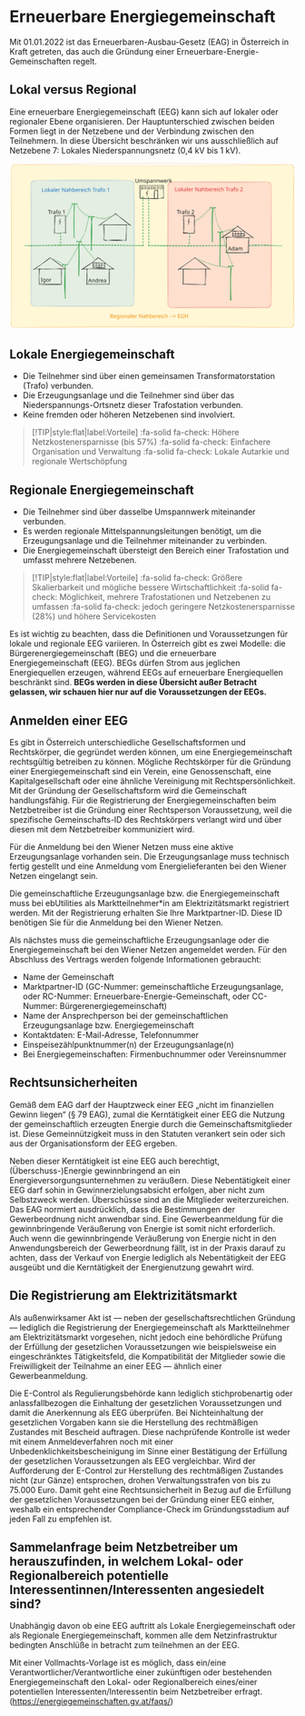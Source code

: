 # Erneuerbare Energiegemeinschaft

Mit 01.01.2022 ist das Erneuerbaren-Ausbau-Gesetz (EAG) in Österreich in Kraft getreten, das auch die Gründung einer Erneuerbare-Energie-Gemeinschaften regelt.

## Lokal versus Regional

Eine erneuerbare Energiegemeinschaft (EEG) kann sich auf lokaler oder regionaler Ebene organisieren. Der Hauptunterschied zwischen beiden Formen liegt in der Netzebene und der Verbindung zwischen den Teilnehmern. In diese Übersicht beschränken wir uns ausschließlich auf Netzebene 7: Lokales Niederspannungsnetz (0,4 kV bis 1 kV).

<img src="./_media/NahbereichDefinition.svg" alt="Nahbereich - Definition">

## Lokale Energiegemeinschaft

- Die Teilnehmer sind über einen gemeinsamen Transformatorstation (Trafo) verbunden.
- Die Erzeugungsanlage und die Teilnehmer sind über das Niederspannungs-Ortsnetz dieser Trafostation verbunden.
- Keine fremden oder höheren Netzebenen sind involviert.

> [!TIP|style:flat|label:Vorteile]
> :fa-solid fa-check: Höhere Netzkostenersparnisse (bis 57%)
> :fa-solid fa-check: Einfachere Organisation und Verwaltung
> :fa-solid fa-check: Lokale Autarkie und regionale Wertschöpfung

## Regionale Energiegemeinschaft

- Die Teilnehmer sind über dasselbe Umspannwerk miteinander verbunden.
- Es werden regionale Mittelspannungsleitungen benötigt, um die Erzeugungsanlage und die Teilnehmer miteinander zu verbinden.
- Die Energiegemeinschaft übersteigt den Bereich einer Trafostation und umfasst mehrere Netzebenen.

> [!TIP|style:flat|label:Vorteile]
> :fa-solid fa-check: Größere Skalierbarkeit und mögliche bessere Wirtschaftlichkeit
> :fa-solid fa-check: Möglichkeit, mehrere Trafostationen und Netzebenen zu umfassen
> :fa-solid fa-check: jedoch geringere Netzkostenersparnisse (28%) und höhere Servicekosten

Es ist wichtig zu beachten, dass die Definitionen und Voraussetzungen für lokale und regionale EEG variieren. In Österreich gibt es zwei Modelle: die Bürgerenergiegemeinschaft (BEG) und die erneuerbare Energiegemeinschaft (EEG). BEGs dürfen Strom aus jeglichen Energiequellen erzeugen, während EEGs auf erneuerbare Energiequellen beschränkt sind. **BEGs werden in diese Übersicht außer Betracht gelassen, wir schauen hier nur auf die Voraussetzungen der EEGs.**

## Anmelden einer EEG

Es gibt in Österreich unterschiedliche Gesellschaftsformen und Rechtskörper, die gegründet werden können, um eine Energiegemeinschaft rechtsgültig betreiben zu können. Mögliche Rechtskörper für die Gründung einer Energiegemeinschaft sind ein Verein, eine Genossenschaft, eine Kapitalgesellschaft oder eine ähnliche Vereinigung mit Rechtspersönlichkeit. Mit der Gründung der Gesellschaftsform wird die Gemeinschaft handlungsfähig. Für die Registrierung der Energiegemeinschaften beim Netzbetreiber ist die Gründung einer Rechtsperson Voraussetzung, weil die spezifische Gemeinschafts-ID des Rechtskörpers verlangt wird und über diesen mit dem Netzbetreiber kommuniziert wird. 

Für die Anmeldung bei den Wiener Netzen muss eine aktive Erzeugungsanlage vorhanden sein. Die Erzeugungsanlage muss technisch fertig gestellt und eine Anmeldung vom Energielieferanten bei den Wiener Netzen eingelangt sein.

Die gemeinschaftliche Erzeugungsanlage bzw. die Energiegemeinschaft muss bei ebUtilities als Marktteilnehmer*in am Elektrizitätsmarkt registriert werden. Mit der Registrierung erhalten Sie Ihre Marktpartner-ID. Diese ID benötigen Sie für die Anmeldung bei den Wiener Netzen.

Als nächstes muss die gemeinschaftliche Erzeugungsanlage oder die Energiegemeinschaft bei den Wiener Netzen angemeldet werden. Für den Abschluss des Vertrags werden folgende Informationen gebraucht:

- Name der Gemeinschaft
- Marktpartner-ID (GC-Nummer: gemeinschaftliche Erzeugungsanlage, oder RC-Nummer: Erneuerbare-Energie-Gemeinschaft, oder CC-Nummer: Bürgerenergiegemeinschaft)
- Name der Ansprechperson bei der gemeinschaftlichen Erzeugungsanlage bzw. Energiegemeinschaft
- Kontaktdaten: E-Mail-Adresse, Telefonnummer
- Einspeisezählpunktnummer(n) der Erzeugungsanlage(n)
- Bei Energiegemeinschaften: Firmenbuchnummer oder Vereinsnummer

## Rechtsunsicherheiten

Gemäß dem EAG darf der Hauptzweck einer EEG „nicht im finanziellen Gewinn liegen“ (§ 79 EAG), zumal die Kerntätigkeit einer EEG die Nutzung der gemeinschaftlich erzeugten Energie durch die Gemeinschaftsmitglieder ist. Diese Gemeinnützigkeit muss in den Statuten verankert sein oder sich aus der Organisationsform der EEG ergeben.

Neben dieser Kerntätigkeit ist eine EEG auch berechtigt, (Überschuss-)Energie gewinnbringend an ein Energieversorgungsunternehmen zu veräußern. Diese Nebentätigkeit einer EEG darf sohin in Gewinnerzielungsabsicht erfolgen, aber nicht zum Selbstzweck werden. Überschüsse sind an die Mitglieder weiterzureichen. Das EAG normiert ausdrücklich, dass die Bestimmungen der Gewerbeordnung nicht anwendbar sind. Eine Gewerbeanmeldung für die gewinnbringende Veräußerung von Energie ist somit nicht erforderlich. Auch wenn die gewinnbringende Veräußerung von Energie nicht in den Anwendungsbereich der Gewerbeordnung fällt, ist in der Praxis darauf zu achten, dass der Verkauf von Energie lediglich als Nebentätigkeit der EEG ausgeübt und die Kerntätigkeit der Energienutzung gewahrt wird.

## Die Registrierung am Elektrizitätsmarkt
Als außenwirksamer Akt ist — neben der gesellschaftsrechtlichen Gründung — lediglich die Registrierung der Energiegemeinschaft als Marktteilnehmer am Elektrizitätsmarkt vorgesehen, nicht jedoch eine behördliche Prüfung der Erfüllung der gesetzlichen Voraussetzungen wie beispielsweise ein eingeschränktes Tätigkeitsfeld, die Kompatibilität der Mitglieder sowie die Freiwilligkeit der Teilnahme an einer EEG — ähnlich einer Gewerbeanmeldung.

Die E-Control als Regulierungsbehörde kann lediglich stichprobenartig oder anlassfallbezogen die Einhaltung der gesetzlichen Voraussetzungen und damit die Anerkennung als EEG überprüfen. Bei Nichteinhaltung der gesetzlichen Vorgaben kann sie die Herstellung des rechtmäßigen Zustandes mit Bescheid auftragen. Diese nachprüfende Kontrolle ist weder mit einem Anmeldeverfahren noch mit einer Unbedenklichkeitsbescheinigung im Sinne einer Bestätigung der Erfüllung der gesetzlichen Voraussetzungen als EEG vergleichbar. Wird der Aufforderung der E-Control zur Herstellung des rechtmäßigen Zustandes nicht (zur Gänze) entsprochen, drohen Verwaltungsstrafen von bis zu 75.000 Euro. Damit geht eine Rechtsunsicherheit in Bezug auf die Erfüllung der gesetzlichen Voraussetzungen bei der Gründung einer EEG einher, weshalb ein entsprechender Compliance-Check im Gründungsstadium auf jeden Fall zu empfehlen ist.

## Sammelanfrage beim Netzbetreiber um herauszufinden, in welchem Lokal- oder Regionalbereich potentielle Interessentinnen/Interessenten angesiedelt sind?

Unabhängig davon ob eine EEG auftritt als Lokale Energiegemeinschaft oder als Regionale Energiegemeinschaft, kommen alle dem Netzinfrastruktur bedingten Anschlüße in betracht zum teilnehmen an der EEG.

Mit einer Vollmachts-Vorlage ist es möglich, dass ein/eine Verantwortlicher/Verantwortliche einer zukünftigen oder bestehenden Energiegemeinschaft den Lokal- oder Regionalbereich eines/einer potentiellen Interessenten/Interessentin beim Netzbetreiber erfragt. (https://energiegemeinschaften.gv.at/faqs/)
